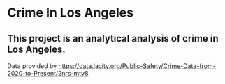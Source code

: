 # Crime In Los Angeles
## This project is an analytical analysis of crime in Los Angeles.
 Data provided by 
 https://data.lacity.org/Public-Safety/Crime-Data-from-2020-to-Present/2nrs-mtv8

